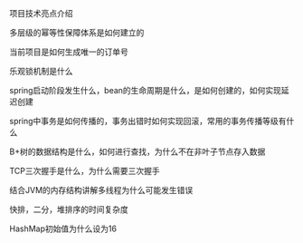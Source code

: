 
项目技术亮点介绍

多层级的幂等性保障体系是如何建立的

当前项目是如何生成唯一的订单号

乐观锁机制是什么

spring启动阶段发生什么，bean的生命周期是什么，是如何创建的，如何实现延迟创建

spring中事务是如何传播的，事务出错时如何实现回滚，常用的事务传播等级有什么

B+树的数据结构是什么，如何进行查找，为什么不在非叶子节点存入数据

TCP三次握手是什么，为什么需要三次握手

结合JVM的内存结构讲解多线程为什么可能发生错误

快排，二分，堆排序的时间复杂度

HashMap初始值为什么设为16